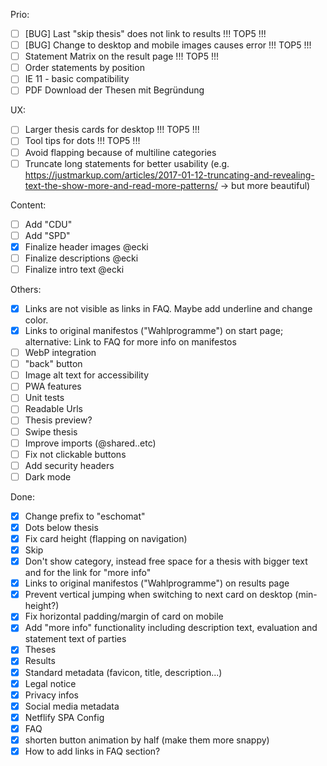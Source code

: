 Prio:  
- [ ] [BUG] Last "skip thesis" does not link to results !!! TOP5 !!!
- [ ] [BUG] Change to desktop and mobile images causes error !!! TOP5 !!!
- [ ] Statement Matrix on the result page !!! TOP5 !!!
- [ ] Order statements by position
- [ ] IE 11 - basic compatibility 
- [ ] PDF Download der Thesen mit Begründung

UX:
- [ ] Larger thesis cards for desktop !!! TOP5 !!!
- [ ] Tool tips for dots !!! TOP5 !!!
- [ ] Avoid flapping because of multiline categories
- [ ] Truncate long statements for better usability (e.g. https://justmarkup.com/articles/2017-01-12-truncating-and-revealing-text-the-show-more-and-read-more-patterns/ -> but more beautiful)

Content:
- [ ] Add "CDU"
- [ ] Add "SPD"
- [x] Finalize header images @ecki
- [ ] Finalize descriptions @ecki
- [ ] Finalize intro text @ecki

Others:
- [x] Links are not visible as links in FAQ. Maybe add underline and change color.
- [x] Links to original manifestos ("Wahlprogramme") on start page; alternative: Link to FAQ for more info on manifestos
- [ ] WebP integration
- [ ] "back" button
- [ ] Image alt text for accessibility 
- [ ] PWA features
- [ ] Unit tests
- [ ] Readable Urls
- [ ] Thesis preview?
- [ ] Swipe thesis
- [ ] Improve imports (@shared..etc)
- [ ] Fix not clickable buttons
- [ ] Add security headers
- [ ] Dark mode

Done: 
- [x] Change prefix to "eschomat"
- [x] Dots below thesis
- [x] Fix card height (flapping on navigation)
- [x] Skip 
- [x] Don't show category, instead free space for a thesis with bigger text and for the link for "more info"
- [x] Links to original manifestos ("Wahlprogramme") on results page
- [x] Prevent vertical jumping when switching to next card on desktop (min-height?)
- [x] Fix horizontal padding/margin of card on mobile
- [x] Add "more info" functionality including description text, evaluation and statement text of parties
- [x] Theses
- [x] Results
- [x] Standard metadata (favicon, title, description...)
- [x] Legal notice
- [x] Privacy infos
- [x] Social media metadata
- [x] Netflify SPA Config
- [x] FAQ
- [x] shorten button animation by half (make them more snappy)
- [x] How to add links in FAQ section?
